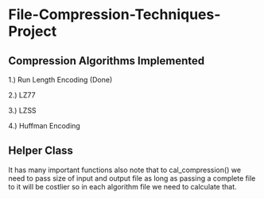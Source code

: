 # File-Compression-Techniques-Project

## Compression Algorithms Implemented

1.) Run Length Encoding (Done)

2.) LZ77

3.) LZSS

4.) Huffman Encoding


## Helper Class

It has many important functions also note that to cal_compression() we need to pass size of input and output file as long as passing a complete file to it will be costlier so in each algorithm file we need to calculate that.
